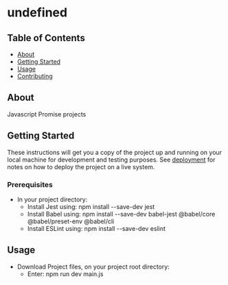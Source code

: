 # undefined

## Table of Contents

- [About](#about)
- [Getting Started](#getting_started)
- [Usage](#usage)
- [Contributing](../CONTRIBUTING.md)

## About <a name = "about"></a>

Javascript Promise projects

## Getting Started <a name = "getting_started"></a>

These instructions will get you a copy of the project up and running on your local machine for development and testing purposes. See [deployment](#deployment) for notes on how to deploy the project on a live system.

### Prerequisites

- In your project directory:
    - Install Jest using: npm install --save-dev jest
    - Install Babel using: npm install --save-dev babel-jest @babel/core @babel/preset-env @babel/cli
    - Install ESLint using: npm install --save-dev eslint

## Usage <a name = "usage"></a>

- Download Project files, on your project root directory:
    - Enter: npm run dev main.js